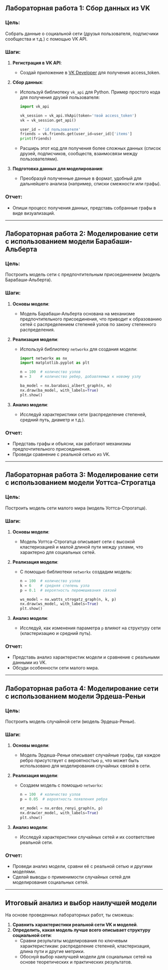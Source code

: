 
## Лабораторная работа 1: Сбор данных из VK
### Цель:
Собрать данные о социальной сети (друзья пользователя, подписчики сообщества и т.д.) с помощью VK API.

### Шаги:
1. **Регистрация в VK API**:
   - Создай приложение в [VK Developer](https://vk.com/dev) для получения access_token.
   
2. **Сбор данных**:
   - Используй библиотеку `vk_api` для Python. Пример простого кода для получения друзей пользователя:
     ```python
     import vk_api

     vk_session = vk_api.VkApi(token='твой access_token')
     vk = vk_session.get_api()

     user_id = 'id пользователя'
     friends = vk.friends.get(user_id=user_id)['items']
     print(friends)
     ```
   - Расширь этот код для получения более сложных данных (список друзей, подписчиков, сообществ, взаимосвязи между пользователями).

3. **Подготовка данных для моделирования**:
   - Преобразуй полученные данные в формат, удобный для дальнейшего анализа (например, списки смежности или графы).

### Отчет:
- Опиши процесс получения данных, представь собранные графы в виде визуализаций.

---

## Лабораторная работа 2: Моделирование сети с использованием модели Барабаши-Альберта
### Цель:
Построить модель сети с предпочтительным присоединением (модель Барабаши-Альберта).

### Шаги:
1. **Основы модели**:
   - Модель Барабаши-Альберта основана на механизме предпочтительного присоединения, что приводит к образованию сетей с распределением степеней узлов по закону степенного распределения.
   
2. **Реализация модели**:
   - Используй библиотеку `networkx` для создания модели:
     ```python
     import networkx as nx
     import matplotlib.pyplot as plt

     n = 100  # количество узлов
     m = 3    # количество ребер, добавляемых к новому узлу

     ba_model = nx.barabasi_albert_graph(n, m)
     nx.draw(ba_model, with_labels=True)
     plt.show()
     ```

3. **Анализ модели**:
   - Исследуй характеристики сети (распределение степеней, средний путь, диаметр и т.д.).

### Отчет:
- Представь графы и объясни, как работают механизмы предпочтительного присоединения.
- Проведи сравнение с реальной сетью из VK.

---

## Лабораторная работа 3: Моделирование сети с использованием модели Уоттса-Строгатца
### Цель:
Построить модель сети малого мира (модель Уоттса-Строгатца).

### Шаги:
1. **Основы модели**:
   - Модель Уоттса-Строгатца описывает сети с высокой кластеризацией и малой длиной пути между узлами, что характерно для социальных сетей.

2. **Реализация модели**:
   - С помощью библиотеки `networkx` создадим модель:
     ```python
     n = 100  # количество узлов
     k = 6    # средняя степень узла
     p = 0.1  # вероятность перемешивания связей

     ws_model = nx.watts_strogatz_graph(n, k, p)
     nx.draw(ws_model, with_labels=True)
     plt.show()
     ```

3. **Анализ модели**:
   - Исследуй, как изменения параметра `p` влияют на структуру сети (кластеризацию и средний путь).

### Отчет:
- Представь анализ характеристик модели и сравнение с реальными данными из VK.
- Обсуди особенности сети малого мира.

---

## Лабораторная работа 4: Моделирование сети с использованием модели Эрдеша-Реньи
### Цель:
Построить модель случайной сети (модель Эрдеша-Реньи).

### Шаги:
1. **Основы модели**:
   - Модель Эрдеша-Реньи описывает случайные графы, где каждое ребро присутствует с вероятностью `p`, что может быть использовано для моделирования случайных связей в сети.

2. **Реализация модели**:
   - Создаем модель с помощью `networkx`:
     ```python
     n = 100  # количество узлов
     p = 0.05  # вероятность появления ребра

     er_model = nx.erdos_renyi_graph(n, p)
     nx.draw(er_model, with_labels=True)
     plt.show()
     ```

3. **Анализ модели**:
   - Исследуй характеристики случайных сетей и их соответствие реальной сети.

### Отчет:
- Проведи анализ модели, сравни её с реальной сетью и другими моделями.
- Сделай выводы о применимости случайных сетей для моделирования социальных сетей.

---

## Итоговый анализ и выбор наилучшей модели
На основе проведенных лабораторных работ, ты сможешь:
1. **Сравнить характеристики реальной сети VK и моделей**.
2. **Определить, какая модель лучше всего описывает структуру социальной сети**:
   - Сравни результаты моделирования по ключевым характеристикам: распределение степеней, кластеризация, длина пути и другие метрики.
   - Обоснуй выбор наилучшей модели для социальных сетей на основе теоретических и практических результатов.

